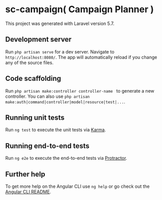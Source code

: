 # sc-campaign( Campaign Planner )

This project was generated with Laravel version 5.7.

## Development server

Run `php artisan serve` for a dev server. Navigate to `http://localhost:8080/`. The app will automatically reload if you change any of the source files.

## Code scaffolding

Run `php artisan make:controller controller-name ` to generate a new controller. You can also use `php artisan make:auth|command|controller|model|resource|test|...`.

## Running unit tests

Run `ng test` to execute the unit tests via [Karma](https://karma-runner.github.io).

## Running end-to-end tests

Run `ng e2e` to execute the end-to-end tests via [Protractor](http://www.protractortest.org/).

## Further help

To get more help on the Angular CLI use `ng help` or go check out the [Angular CLI README](https://github.com/angular/angular-cli/blob/master/README.md).
